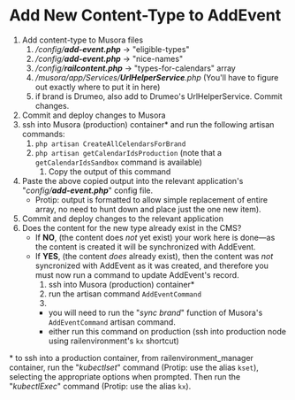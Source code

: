 
Add New Content-Type to AddEvent
========================================================================================================================

1. Add content-type to Musora files
    1. */config/**add-event.php*** → "eligible-types"
    1. */config/**add-event.php*** → "nice-names"
    1. */config/**railcontent.php*** → "types-for-calendars" array
    1. */musora/app/Services/**UrlHelperService**.php* (You'll have to figure out exactly where to put it in here)
    1. if brand is Drumeo, also add to Drumeo's UrlHelperService. Commit changes.
1. Commit and deploy changes to Musora
1. ssh into Musora (production) container\* and run the following artisan commands:
    1. `php artisan CreateAllCelendarsForBrand`        
    1. `php artisan getCalendarIdsProduction` (note that a `getCalendarIdsSandbox` command is available)
        1. Copy the output of this command
1. Paste the above copied output into the relevant application's "*config/**add-event.php***" config file.
    * Protip: output is formatted to allow simple replacement of entire array, no need to hunt down and place just the one new item).
1. Commit and deploy changes to the relevant 
application
1. Does the content for the new type already exist in the CMS?
    * If **NO**, (the content does *not* yet exist) your work here is done—as the content is created it will be synchronized with AddEvent.
    * If **YES**, (the content *does* already exist), then the content was *not* syncronized with AddEvent as it was created, and therefore you must now run a command to update AddEvent's record. 
        1. ssh into Musora (production) container\*
        2. run the artisan command `AddEventCommand`
        3. 
        * you will need to run the "*sync brand*" function of Musora's `AddEventCommand` artisan command.
        * either run this command on production (ssh into production node using railenvironment's `kx` shortcut)

\* to ssh into a production container, from railenvironment_manager container, run the "*kubectlset*" command (Protip: use the alias `kset`), selecting the appropriate options when prompted. Then run the "*kubectlExec*" command (Protip: use the alias `kx`).
